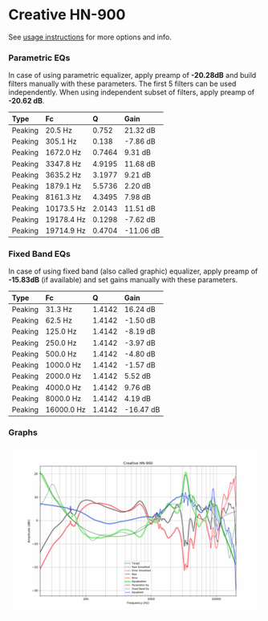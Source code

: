 # Creative HN-900
See [usage instructions](https://github.com/jaakkopasanen/AutoEq#usage) for more options and info.

### Parametric EQs
In case of using parametric equalizer, apply preamp of **-20.28dB** and build filters manually
with these parameters. The first 5 filters can be used independently.
When using independent subset of filters, apply preamp of **-20.62 dB**.

| Type    | Fc         |      Q | Gain      |
|:--------|:-----------|:-------|:----------|
| Peaking | 20.5 Hz    | 0.752  | 21.32 dB  |
| Peaking | 305.1 Hz   | 0.138  | -7.86 dB  |
| Peaking | 1672.0 Hz  | 0.7464 | 9.31 dB   |
| Peaking | 3347.8 Hz  | 4.9195 | 11.68 dB  |
| Peaking | 3635.2 Hz  | 3.1977 | 9.21 dB   |
| Peaking | 1879.1 Hz  | 5.5736 | 2.20 dB   |
| Peaking | 8161.3 Hz  | 4.3495 | 7.98 dB   |
| Peaking | 10173.5 Hz | 2.0143 | 11.51 dB  |
| Peaking | 19178.4 Hz | 0.1298 | -7.62 dB  |
| Peaking | 19714.9 Hz | 0.4704 | -11.06 dB |

### Fixed Band EQs
In case of using fixed band (also called graphic) equalizer, apply preamp of **-15.83dB**
(if available) and set gains manually with these parameters.

| Type    | Fc         |      Q | Gain      |
|:--------|:-----------|:-------|:----------|
| Peaking | 31.3 Hz    | 1.4142 | 16.24 dB  |
| Peaking | 62.5 Hz    | 1.4142 | -1.50 dB  |
| Peaking | 125.0 Hz   | 1.4142 | -8.19 dB  |
| Peaking | 250.0 Hz   | 1.4142 | -3.97 dB  |
| Peaking | 500.0 Hz   | 1.4142 | -4.80 dB  |
| Peaking | 1000.0 Hz  | 1.4142 | -1.57 dB  |
| Peaking | 2000.0 Hz  | 1.4142 | 5.52 dB   |
| Peaking | 4000.0 Hz  | 1.4142 | 9.76 dB   |
| Peaking | 8000.0 Hz  | 1.4142 | 4.19 dB   |
| Peaking | 16000.0 Hz | 1.4142 | -16.47 dB |

### Graphs
![](./Creative%20HN-900.png)